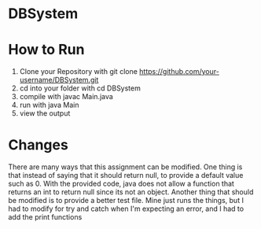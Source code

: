 # DBSystem
# How to Run
1. Clone your Repository with git clone https://github.com/your-username/DBSystem.git
2. cd into your folder with cd DBSystem
3. compile with javac Main.java
4. run with java Main
5. view the output
# Changes
There are many ways that this assignment can be modified.  One thing is that instead of saying that it should return null, to provide a default value such as 0.  With the provided code, java does not allow a function that returns an int to return null since its not an object.  Another thing that should be modified is to provide a better test file.  Mine just runs the things, but I had to modify for try and catch when I'm expecting an error, and I had to add the print functions
